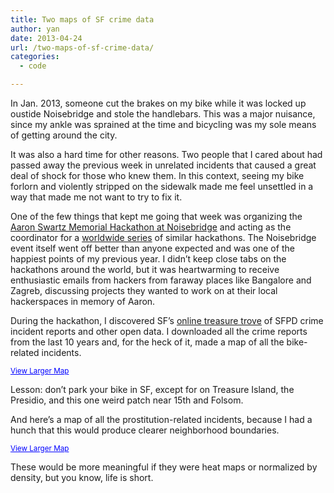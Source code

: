 ```yaml
---
title: Two maps of SF crime data
author: yan
date: 2013-04-24
url: /two-maps-of-sf-crime-data/
categories:
  - code

---
```

In Jan. 2013, someone cut the brakes on my bike while it was locked up oustide Noisebridge and stole the handlebars. This was a major nuisance, since my ankle was sprained at the time and bicycling was my sole means of getting around the city.

It was also a hard time for other reasons. Two people that I cared about had passed away the previous week in unrelated incidents that caused a great deal of shock for those who knew them. In this context, seeing my bike forlorn and violently stripped on the sidewalk made me feel unsettled in a way that made me not want to try to fix it. 

One of the few things that kept me going that week was organizing the [Aaron Swartz Memorial Hackathon at Noisebridge][1] and acting as the coordinator for a [worldwide series][2] of similar hackathons. The Noisebridge event itself went off better than anyone expected and was one of the happiest points of my previous year. I didn&#8217;t keep close tabs on the hackathons around the world, but it was heartwarming to receive enthusiastic emails from hackers from faraway places like Bangalore and Zagreb, discussing projects they wanted to work on at their local hackerspaces in memory of Aaron. 

During the hackathon, I discovered SF&#8217;s [online treasure trove][3] of SFPD crime incident reports and other open data. I downloaded all the crime reports from the last 10 years and, for the heck of it, made a map of all the bike-related incidents. 

  
<small><a href="https://maps.google.com/maps?q=http:%2F%2Fweb.mit.edu%2Fzyan%2FPublic%2Fbikecrimesf.kml&ie=UTF8&ll=37.762678,-122.43827&spn=0.108735,0.146048&t=m&source=embed" style="color:#0000FF;text-align:left">View Larger Map</a></small>

Lesson: don&#8217;t park your bike in SF, except for on Treasure Island, the Presidio, and this one weird patch near 15th and Folsom.

And here&#8217;s a map of all the prostitution-related incidents, because I had a hunch that this would produce clearer neighborhood boundaries. 

  
<small><a href="https://maps.google.com/maps?f=q&source=embed&hl=en&geocode=&q=http:%2F%2Fweb.mit.edu%2Fzyan%2FPublic%2Fprostitution.kml&aq=&sll=37.776685,-122.43988&sspn=0.14328,0.215263&ie=UTF8&ll=37.776685,-122.43988&spn=0.106286,0.138977&t=m" style="color:#0000FF;text-align:left">View Larger Map</a></small>

These would be more meaningful if they were heat maps or normalized by density, but you know, life is short.

 [1]: https://www.noisebridge.net/wiki/Aaron_Swartz_Memorial_Hackathon
 [2]: https://www.noisebridge.net/wiki/Worldwide_Aaron_Swartz_Memorial_Hackathons
 [3]: https://data.sfgov.org/
